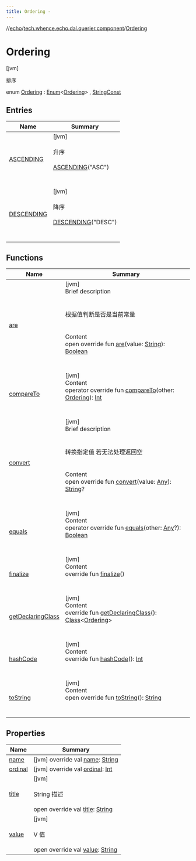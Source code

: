 ```yaml
---
title: Ordering -
---
```

//[echo](../../index.md)/[tech.whence.echo.dal.querier.component](../index.md)/[Ordering](index.md)



# Ordering  
 [jvm] 

排序

enum [Ordering](index.md) : [Enum](https://kotlinlang.org/api/latest/jvm/stdlib/kotlin/-enum/index.html)<[Ordering](index.md)> , [StringConst](../../tech.whence.echo.container.constant/-string-const/index.md)   


## Entries  
  
|  Name|  Summary| 
|---|---|
| [ASCENDING](-a-s-c-e-n-d-i-n-g/index.md)|  [jvm] <br><br>升序<br><br>[ASCENDING](-a-s-c-e-n-d-i-n-g/index.md)("ASC")  <br>  <br>   <br>
| [DESCENDING](-d-e-s-c-e-n-d-i-n-g/index.md)|  [jvm] <br><br>降序<br><br>[DESCENDING](-d-e-s-c-e-n-d-i-n-g/index.md)("DESC")  <br>  <br>   <br>


## Functions  
  
|  Name|  Summary| 
|---|---|
| [are](../../tech.whence.echo.container.constant/-string-const/are.md)| [jvm]  <br>Brief description  <br><br><br>根据值判断是否是当前常量<br><br>  <br>Content  <br>open override fun [are](../../tech.whence.echo.container.constant/-string-const/are.md)(value: [String](https://kotlinlang.org/api/latest/jvm/stdlib/kotlin/-string/index.html)): [Boolean](https://kotlinlang.org/api/latest/jvm/stdlib/kotlin/-boolean/index.html)  <br><br><br>
| [compareTo](-d-e-s-c-e-n-d-i-n-g/index.md#kotlin/Enum/compareTo/#tech.whence.echo.dal.querier.component.Ordering/PointingToDeclaration/)| [jvm]  <br>Content  <br>operator override fun [compareTo](-d-e-s-c-e-n-d-i-n-g/index.md#kotlin/Enum/compareTo/#tech.whence.echo.dal.querier.component.Ordering/PointingToDeclaration/)(other: [Ordering](index.md)): [Int](https://kotlinlang.org/api/latest/jvm/stdlib/kotlin/-int/index.html)  <br><br><br>
| [convert](../../tech.whence.echo.container.constant/-string-const/convert.md)| [jvm]  <br>Brief description  <br><br><br>转换指定值 若无法处理返回空<br><br>  <br>Content  <br>open override fun [convert](../../tech.whence.echo.container.constant/-string-const/convert.md)(value: [Any](https://kotlinlang.org/api/latest/jvm/stdlib/kotlin/-any/index.html)): [String](https://kotlinlang.org/api/latest/jvm/stdlib/kotlin/-string/index.html)?  <br><br><br>
| [equals](../../tech.whence.echo.webclient.response/-response-mocker/-purpose/-p-a-r-s-e-d/index.md#kotlin/Enum/equals/#kotlin.Any?/PointingToDeclaration/)| [jvm]  <br>Content  <br>operator override fun [equals](../../tech.whence.echo.webclient.response/-response-mocker/-purpose/-p-a-r-s-e-d/index.md#kotlin/Enum/equals/#kotlin.Any?/PointingToDeclaration/)(other: [Any](https://kotlinlang.org/api/latest/jvm/stdlib/kotlin/-any/index.html)?): [Boolean](https://kotlinlang.org/api/latest/jvm/stdlib/kotlin/-boolean/index.html)  <br><br><br>
| [finalize](../../tech.whence.echo.webclient.response/-response-mocker/-purpose/-p-a-r-s-e-d/index.md#kotlin/Enum/finalize/#/PointingToDeclaration/)| [jvm]  <br>Content  <br>override fun [finalize](../../tech.whence.echo.webclient.response/-response-mocker/-purpose/-p-a-r-s-e-d/index.md#kotlin/Enum/finalize/#/PointingToDeclaration/)()  <br><br><br>
| [getDeclaringClass](../../tech.whence.echo.webclient.response/-response-mocker/-purpose/-p-a-r-s-e-d/index.md#kotlin/Enum/getDeclaringClass/#/PointingToDeclaration/)| [jvm]  <br>Content  <br>override fun [getDeclaringClass](../../tech.whence.echo.webclient.response/-response-mocker/-purpose/-p-a-r-s-e-d/index.md#kotlin/Enum/getDeclaringClass/#/PointingToDeclaration/)(): [Class](https://docs.oracle.com/javase/8/docs/api/java/lang/Class.html)<[Ordering](index.md)>  <br><br><br>
| [hashCode](../../tech.whence.echo.webclient.response/-response-mocker/-purpose/-p-a-r-s-e-d/index.md#kotlin/Enum/hashCode/#/PointingToDeclaration/)| [jvm]  <br>Content  <br>override fun [hashCode](../../tech.whence.echo.webclient.response/-response-mocker/-purpose/-p-a-r-s-e-d/index.md#kotlin/Enum/hashCode/#/PointingToDeclaration/)(): [Int](https://kotlinlang.org/api/latest/jvm/stdlib/kotlin/-int/index.html)  <br><br><br>
| [toString](../../tech.whence.echo.webclient.response/-response-mocker/-purpose/-p-a-r-s-e-d/index.md#kotlin/Enum/toString/#/PointingToDeclaration/)| [jvm]  <br>Content  <br>open override fun [toString](../../tech.whence.echo.webclient.response/-response-mocker/-purpose/-p-a-r-s-e-d/index.md#kotlin/Enum/toString/#/PointingToDeclaration/)(): [String](https://kotlinlang.org/api/latest/jvm/stdlib/kotlin/-string/index.html)  <br><br><br>


## Properties  
  
|  Name|  Summary| 
|---|---|
| [name](index.md#tech.whence.echo.dal.querier.component/Ordering/name/#/PointingToDeclaration/)|  [jvm] override val [name](index.md#tech.whence.echo.dal.querier.component/Ordering/name/#/PointingToDeclaration/): [String](https://kotlinlang.org/api/latest/jvm/stdlib/kotlin/-string/index.html)   <br>
| [ordinal](index.md#tech.whence.echo.dal.querier.component/Ordering/ordinal/#/PointingToDeclaration/)|  [jvm] override val [ordinal](index.md#tech.whence.echo.dal.querier.component/Ordering/ordinal/#/PointingToDeclaration/): [Int](https://kotlinlang.org/api/latest/jvm/stdlib/kotlin/-int/index.html)   <br>
| [title](index.md#tech.whence.echo.dal.querier.component/Ordering/title/#/PointingToDeclaration/)|  [jvm] <br><br>String 描述<br><br>open override val [title](index.md#tech.whence.echo.dal.querier.component/Ordering/title/#/PointingToDeclaration/): [String](https://kotlinlang.org/api/latest/jvm/stdlib/kotlin/-string/index.html)   <br>
| [value](index.md#tech.whence.echo.dal.querier.component/Ordering/value/#/PointingToDeclaration/)|  [jvm] <br><br>V 值<br><br>open override val [value](index.md#tech.whence.echo.dal.querier.component/Ordering/value/#/PointingToDeclaration/): [String](https://kotlinlang.org/api/latest/jvm/stdlib/kotlin/-string/index.html)   <br>

